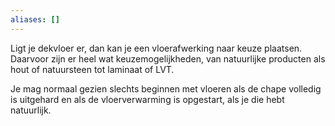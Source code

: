 ```yaml
---
aliases: []
---
```

Ligt je dekvloer er, dan kan je een vloerafwerking naar keuze plaatsen. Daarvoor zijn er heel wat keuzemogelijkheden, van natuurlijke producten als hout of natuursteen tot laminaat of LVT.

Je mag normaal gezien slechts beginnen met vloeren als de chape volledig is uitgehard en als de vloerverwarming is opgestart, als je die hebt natuurlijk.